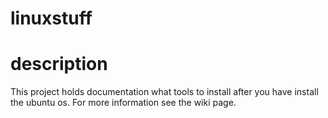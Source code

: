 # linuxstuff

# description

This project holds documentation what tools to install after you have install the ubuntu os. For more information see the wiki page. 

